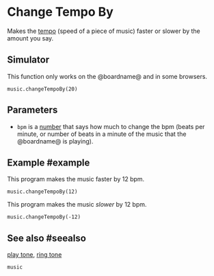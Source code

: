 # Change Tempo By

Makes the [tempo](/reference/music/tempo) (speed of a piece of music)
faster or slower by the amount you say.

## Simulator

This function only works on the @boardname@ and in some browsers.

```sig
music.changeTempoBy(20)
```

## Parameters

* ``bpm`` is a [number](/types/number) that says how much to
  change the bpm (beats per minute, or number of beats in a minute of
  the music that the @boardname@ is playing).

## Example #example

This program makes the music faster by 12 bpm.

```blocks
music.changeTempoBy(12)
```

This program makes the music _slower_ by 12 bpm.

```blocks
music.changeTempoBy(-12)
```

## See also #seealso

[play tone](/reference/music/play-tone), [ring tone](/reference/music/ring-tone) 

```package
music
```
